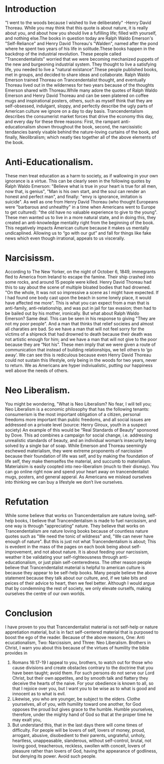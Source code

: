 # Introduction
"I went to the woods because I wished to live deliberately" -Henry David Thoreau. While you may think that this quote is about nature, it is really about you, and about how you should live a fufilling life; filled with yourself, and nothing else.The books in question today are Ralph Waldo Emerson's "Self-Reliance" and Henry David Thoreau's "Walden", named after the pond where he spent two years of his life in solitude.These books happen in the backdrop of the industrial revolution. These people called "Trancendentalists" worried that we were becoming mechanized puppets of the new and burgeoning industrial system. They thought to live a satisfying life, you needed to live a "natural existance".These people published books, met in groups, and decided to share ideas and collaborate. Ralph Waldo Emerson trained Thoreau on Trancendentalist thought, and eventually Thoreau lived out in the wilderness for two years because of the thoughts Emerson shared with Thoreau.While many adore the quotes of Ralph Waldo Emerson and Henry David Thoreau and can be seen platered on coffee mugs and inspirational posters, others, such as myself think that they are self-obsessed, indulgant, sloppy, and perfectly describe the ugly parts of American culture we ignore on a day to day basis. Trancendentalism describes the consumerist market forces that drive the economy this day, and every day for these three reasons: First, the rampant anti-educationalism shown throughout the book, second, the narcissistic tendancies barely visable behind the nature-loving curtains of the book, and finally, Neolibralism; which neatly ties together all of the above elements of the book.
# Anti-Educationalism.
These men treat education as a harm to society, as if wallowing in your own ignorance is a virtue. This can be clearly seen in the following quotes by Ralph Waldo Emerson: "Believe what is true in your heart is true for all men, now that, is genius", "Man is his own start, and the soul can render an honest and perfect man", and finally: "envy is ignorance, imitation is suicide". As well as one from Henry David Thoreau (who thought Europeans were "barbarous and unhealthy" in a time when Americans went to Europe to get cultured): "the old have no valuable experience to give to the young". These men wanted us to live in a more natural state, and in doing this, they created an anti-knowledge mentality right from the beginning of the book. This negatively impacts American culture because it makes us mentally undicaplined. Allowing us to “go with our gut” and fall for things like fake news which even though irrational, appeals to us viscerally.

# Narcisissm.
According to The New Yorker, on the night of October 6, 1849, immegrants fled to America from Ireland to escape the famine. Their ship crashed into some rocks, and around 15 people were killed. Henry David Thoreau had this to say about the scene of multiple bloated bodies that had drowned. "On the whole, It was not so impressive a scene as I might have expected. If I had found one body cast upon the beach in some lonely place, it would have affected me more". This is what you can expect from a man that is anti-family, anti-relationship, and was put in jail for tax evasion; then had to be bailed out by his mother, ironically. But what about Ralph Waldo Emerson? Same deal. This can be seen in his response to giving  "They are not my poor people". And a man that thinks that relief socieies and almost all charaties are bad. So we have a man that will not feel sorry for the victims of a shipreck that had drowned to death because their death was not artistic enough for him; and we have a man that will not give to the poor because they are “Not his”.  These men imply that we were given a route of communication that instead of building relationships, we tell others to ‘go away’. We can see this is rediculous because even Henry David Thoreau could not sustain this lifestyle, only being in the woods for two years, never to return. We as Americans are hyper indiviualistic, putting our happiness well above the needs of others. 
# Neo Liberalism.
You might be wondering, "What is Neo Liberalism? No fear, I will tell you; Neo Liberalism is a economic philosophy that has the following tenants: consumerism is the most important obligation of a citizen, personal freedoms more important than public freedoms, and all social issues are addressed on a private level (source: Henry Giroux, youth in a suspect society)
An example of this would be “Real Standards of Beauty” sponsored by Dove. This ad combines a campaign for social change, i.e. addressing unrealistic standards of beauty, and an individual woman’s insecurity being solved by a single bar of soap. While Emerson and Thoreau seemingly eschewed materialism, they were extreme proponents of narcissism because their foundation of life was self, and by making the foundation of life self, they make themselfes the material, and succumb to materialism. Materialsim is easily coopted into neo-liberalism (much to their dismay). You can go online right now and spend your heart away on trancendentalist mugs, posters, and general apperal. As Americans we mislead ourselves into thinking we can buy a lifestyle we don’t live ourselves.  
# Refutation
While some believe that works on Trancendentalism are nature loving, self-help books, I believe that Trancendentalism is made to fuel narcissism, and one way is through "appreciating" nature. They believe that works on Trancendentalism are nature loving books because of countless nature quotes such as "We need the tonic of wildness" and, "We can never have enough of nature". But this is just not what Trancendentalism is about; This is evedent in the mass of the pages on each book being about self-improvement, and not about nature. It is about feeding your narcissism, weather it be validating your self-righteousness through anti-educationalism, or just plain self-centeredness.
The other reason people believe that Trancendentalist material is helpful to american culture is because they appear to be self-help books. Many people believe the above statement because they talk about our culture, and, if we take bits and peices of their advice to heart, then we feel better. Although I would argue that by condemning the rest of society, we only elevate ourselfs, making ourselves the centre of our own worlds.

# Conclusion

I have proven to you that Trancendentalist material is not self-help or nature appretiation material, but is in fact self-centered material that is purposed to boost the ego of the reader. Because of the above reasons, One: Anti ecucationalism, Two: Narcissism, and Three: Neo Liberalism.
Brothers in Christ, I warn you about this because of the virtues of humility the bible provides in
1. Romans 16:17-19 I appeal to you, brothers, to watch out for those who cause divisions and create obstacles contrary to the doctrine that you have been taught; avoid them. For such persons do not serve our Lord Christ, but their own appetites, and by smooth talk and flattery they deceive the hearts of the naive. For your obedience is known to all, so that I rejoice over you, but I want you to be wise as to what is good and innocent as to what is evil.
2. Likewise, you who are younger, be subject to the elders. Clothe yourselves, all of you, with humility toward one another, for God opposes the proud but gives grace to the humble. Humble yourselves, therefore, under the mighty hand of God so that at the proper time he may exalt you,
3. But understand this, that in the last days there will come times of difficulty. For people will be lovers of self, lovers of money, proud, arrogant, abusive, disobedient to their parents, ungrateful, unholy, heartless, unappeasable, slanderous, without self-control, brutal, not loving good, treacherous, reckless, swollen with conceit, lovers of pleasure rather than lovers of God, having the appearance of godliness, but denying its power. Avoid such people.

